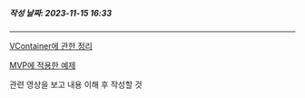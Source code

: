 ##### 작성 날짜: 2023-11-15 16:33
---

[VContainer에 관한 정리](https://wlsdn629.tistory.com/entry/%EC%9C%A0%EB%8B%88%ED%8B%B0%EB%A5%BC-%EC%9C%84%ED%95%9C-DI-%ED%94%84%EB%A0%88%EC%9E%84%EC%9B%8C%ED%81%AC-VContainer%EC%9D%B4%EB%9E%80)

[MVP에 적용한 예제](https://github.com/jinhosung96/Unity-VContainer-UniRx-MVP-Example)

관련 영상을 보고 내용 이해 후 작성할 것